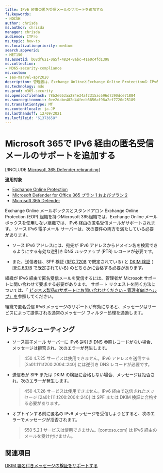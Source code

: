 ```yaml
---
title: IPv6 経由の匿名受信メールのサポートを追加する
f1.keywords:
- NOCSH
author: chrisda
ms.author: chrisda
manager: chrisda
audience: ITPro
ms.topic: how-to
ms.localizationpriority: medium
search.appverid:
- MET150
ms.assetid: b68df621-0a5f-4824-8abc-41e0c4fd1398
ms.collection:
- M365-security-compliance
ms.custom:
- seo-marvel-apr2020
description: 管理者は、Exchange OnlineとExchange Online Protectionの IPv6 ソースからの匿名受信メールのサポートを構成する方法について説明します。
ms.technology: mdo
ms.prod: m365-security
ms.openlocfilehash: 78b2e653aa284e34af2315ac696d7390dce71884
ms.sourcegitcommit: 0ee2dabe402d44fecb6856af98a2ef7720d25189
ms.translationtype: MT
ms.contentlocale: ja-JP
ms.lasthandoff: 12/09/2021
ms.locfileid: "61373658"
---
```

# <a name="add-support-for-anonymous-inbound-email-over-ipv6-in-microsoft-365"></a>Microsoft 365で IPv6 経由の匿名受信メールのサポートを追加する

[!INCLUDE [Microsoft 365 Defender rebranding](../includes/microsoft-defender-for-office.md)]

**適用対象**
- [Exchange Online Protection](exchange-online-protection-overview.md)
- [Microsoft Defender for Office 365 プラン 1 およびプラン 2](defender-for-office-365.md)
- [Microsoft 365 Defender](../defender/microsoft-365-defender.md)

Exchange Online メールボックスとスタンドアロン Exchange Online Protection (EOP) 組織を持つMicrosoft 365組織では、Exchange Online メールボックスを使用しない組織では、IPv6 経由の匿名受信メールがサポートされます。 ソース IPv6 電子メール サーバーは、次の要件の両方を満たしている必要があります。

- ソース IPv6 アドレスには、宛先が IPv6 アドレスからドメイン名を検索できるようにする有効な逆引き DNS ルックアップ (PTR) レコードが必要です。

- また、送信者は、SPF 検証 ([RFC 7208](https://tools.ietf.org/html/rfc7208) で既定されている) と [DKIM 検証](http://dkim.org/) ( [RFC 6376](https://www.rfc-editor.org/rfc/rfc6376.txt) で既定されている) のどちらかに合格する必要があります。

組織が IPv6 経由で匿名受信メールを受信するには、管理者が Microsoft サポートに問い合わせて要求する必要があります。 サポート リクエストを開く方法については、「 [ビジネス製品のサポートにお問い合わせください - 管理者向けヘルプ」を](../../admin/get-help-support.md)参照してください。

組織で匿名受信 IPv6 メッセージのサポートが有効になると、メッセージはサービスによって提供される通常のメッセージ フィルター処理を通過します。

## <a name="troubleshooting"></a>トラブルシューティング

- ソース電子メール サーバーに IPv6 逆引き DNS 参照レコードがない場合、メッセージは拒否され、次のエラーが発生します。

  > 450 4.7.25 サービスは使用できません。IPv6 アドレスを送信する [2a01:111:f200:2004::240] には逆引き DNS レコードが必要です。

- 送信者が SPF または DKIM の検証に合格しない場合、メッセージは拒否され、次のエラーが発生します。

  > 450 4.7.26 サービスは使用できません。IPv6 経由で送信されたメッセージ [2a01:111:f200:2004::240] は SPF または DKIM 検証に合格する必要があります。

- オプトインする前に匿名の IPv6 メッセージを受信しようとすると、次のエラーでメッセージが拒否されます。

  > 550 5.2.1 サービスは使用できません。[contoso.com] は IPv6 経由のメールを受け付けません。

## <a name="related-topics"></a>関連項目

[DKIM 署名付きメッセージの検証をサポートする](support-for-validation-of-dkim-signed-messages.md)
